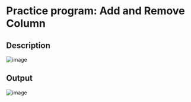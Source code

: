 # Practice program: Add and Remove Column

## Description

![image](https://github.com/Tan12d/PWC_RDBMS_using_Oracle/assets/100254217/7a1e94de-35e8-4561-8111-0b5122202d90)

## Output

![image](https://github.com/Tan12d/PWC_RDBMS_using_Oracle/assets/100254217/cfd1c66d-2534-44d3-bf41-6f3f4b1258bd)
